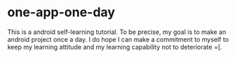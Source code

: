 one-app-one-day
===============

This is a android self-learning tutorial. To be precise, my goal is to make an android project once a day. I do hope I can make a commitment to myself to keep my learning attitude and my learning capability not to deteriorate =[.
